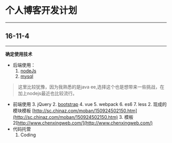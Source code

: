 # 个人博客开发计划
***

## 16-11-4
---------
**确定使用技术**
- 后端使用：
  1. [nodeJs](http://nodejs.cn/)
  2. [mysql](http://www.mysql.com/)
> 这里比较犹豫，因为我熟悉的是java ee,选择这个也是想带来一些挑战，在加上nodejs最近也比较流行。

- 前端使用
  3. jQuery
  2. [bootstrap](http://www.bootcss.com/ "Bootstrap中文网")
  4. vue
  5. webpack
  6. es6
  7. less
  2. 现成的模块模板 [http://sc.chinaz.com/moban/150924502150.htm](http://sc.chinaz.com/moban/150924502150.htm)
  3. 模板2[http://www.chenxingweb.com/](http://www.chenxingweb.com/)
- 代码托管
    1. Coding
